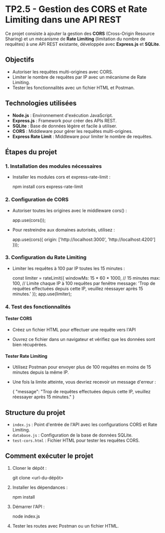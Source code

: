 # TP2.5 - Gestion des CORS et Rate Limiting dans une API REST

Ce projet consiste à ajouter la gestion des **CORS** (Cross-Origin Resource Sharing) et un mécanisme de **Rate Limiting** (limitation du nombre de requêtes) à une API REST existante, développée avec **Express.js** et **SQLite**.

## Objectifs
- Autoriser les requêtes multi-origines avec CORS.
- Limiter le nombre de requêtes par IP avec un mécanisme de Rate Limiting.
- Tester les fonctionnalités avec un fichier HTML et Postman.

## Technologies utilisées
- **Node.js** : Environnement d'exécution JavaScript.
- **Express.js** : Framework pour créer des APIs REST.
- **SQLite** : Base de données légère et facile à utiliser.
- **CORS** : Middleware pour gérer les requêtes multi-origines.
- **Express Rate Limit** : Middleware pour limiter le nombre de requêtes.

## Étapes du projet

### 1. Installation des modules nécessaires
- Installer les modules cors et express-rate-limit :
  
  npm install cors express-rate-limit

### 2. Configuration de CORS
- Autoriser toutes les origines avec le middleware cors() :
  
  app.use(cors());
  
- Pour restreindre aux domaines autorisés, utilisez :
  
  app.use(cors({ origin: ['http://localhost:3000', 'http://localhost:4200'] }));

### 3. Configuration du Rate Limiting
- Limiter les requêtes à 100 par IP toutes les 15 minutes :
  
  const limiter = rateLimit({
      windowMs: 15 * 60 * 1000, // 15 minutes
      max: 100, // Limite chaque IP à 100 requêtes par fenêtre
      message: 'Trop de requêtes effectuées depuis cette IP, veuillez réessayer après 15 minutes.'
  });
  app.use(limiter);

### 4. Test des fonctionnalités

#### Tester CORS
- Créez un fichier HTML pour effectuer une requête vers l'API 
  
- Ouvrez ce fichier dans un navigateur et vérifiez que les données sont bien récupérées.

#### Tester Rate Limiting
- Utilisez Postman pour envoyer plus de 100 requêtes en moins de 15 minutes depuis la même IP.
- Une fois la limite atteinte, vous devriez recevoir un message d'erreur :
  
  {
    "message": "Trop de requêtes effectuées depuis cette IP, veuillez réessayer après 15 minutes."
  }

## Structure du projet
- `index.js` : Point d'entrée de l'API avec les configurations CORS et Rate Limiting.
- `database.js` : Configuration de la base de données SQLite.
- `test-cors.html` : Fichier HTML pour tester les requêtes CORS.

## Comment exécuter le projet
1. Cloner le dépôt :
   
   git clone <url-du-dépôt>
   
2. Installer les dépendances :
   
   npm install
   
3. Démarrer l'API :
   
   node index.js
   
4. Tester les routes avec Postman ou un fichier HTML.



